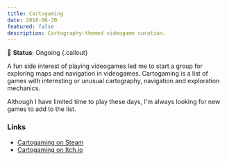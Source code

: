 ```yaml
---
title: Cartogaming
date: 2018-06-30
featured: false
description: Cartography-themed videogame curation.
---
```


🔁 **Status**: Ongoing {.callout}

 A fun side interest of playing videogames led me to start a group for exploring maps and navigation in videogames. Cartogaming is a list of games with interesting or unusual cartography, navigation and exploration mechanics.

 Although I have limited time to play these days, I'm always looking for new games to add to the list.

 ### Links

- [Cartogaming on Steam](https://store.steampowered.com/curator/33057601-Cartogaming)
- [Cartogaming on Itch.io](https://itch.io/c/3513235/cartogaming)
